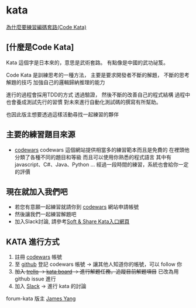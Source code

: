 # kata

[為什麼要練習編碼套路(Code Kata)](http://codingpy.com/article/why-do-code-katas/)

##  [什麼是Code Kata] 

Kata 這個字是日本來的，意思是武術套路。
有點像是中國的武功祕笈。

Code Kata 是訓練思考的一種方法，
主要是要求開發者不斷的解題，
不斷的思考解題的技巧
加強自己的邏輯歸納推理的能力

進行的過程會採用TDD的方式
透過驗證，
然後不斷的改善自己的程式結構
過程中也會養成測試先行的習慣
對未來進行自動化測試碼的撰寫有所幫助。

也因此版主想要透過這樣活動尋找一起練習的夥伴

## 主要的練習題目來源
* [codewars](http://www.codewars.com/)
codewars 這個網站提供相當多的練習範本而且是免費的
在裡頭他分類了各種不同的題目和等級
而且可以使用你熟悉的程式語言
其中有 javascript、C#、Java、Python ...
經過一段時間的練習，系統也會給你一定的評價

## 現在就加入我們吧
* 若您有意願一起練習就請你到 [codewars](http://www.codewars.com/r/B9BpoA) 網站申請帳號
* 然後讓我們一起練習解題吧
* 加入Slack討論, 請參考[Soft & Share Kata入口網頁](https://softnshare.wordpress.com/slack/kata/)

## KATA 進行方式

1. 註冊 [codewars](http://www.codewars.com/r/B9BpoA) 帳號
2. 至 [github](https://github.com/softnshare/kata/issues/5) 登記 codewars 帳號 -> 讓其他人知道你的帳號，可以 follow 你
3. ~~加入 [trello](https://trello.com/invite/b/F7OzGcP5/e743af00810b98997679a5c495360d23/soft-share-forum-kata) -> [kata board](https://trello.com/b/F7OzGcP5) -> 進行解題任務，追蹤目前解題項目~~ 已改為用 github issue 進行
4. 加入 [Slack](https://softnshare.slack.com/archives/forum-kata) -> 進行 kata 的討論



forum-kata 版主 [James Yang](https://github.com/jawayang) 
